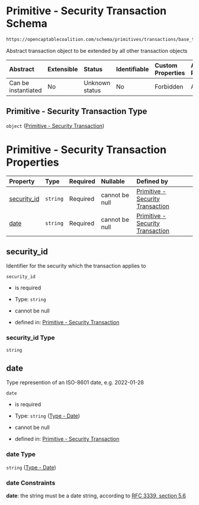 # Primitive - Security Transaction Schema

```txt
https://opencaptablecoalition.com/schema/primitives/transactions/base_transaction
```

Abstract transaction object to be extended by all other transaction objects

| Abstract            | Extensible | Status         | Identifiable | Custom Properties | Additional Properties | Access Restrictions | Defined In                                                                                                             |
| :------------------ | :--------- | :------------- | :----------- | :---------------- | :-------------------- | :------------------ | :--------------------------------------------------------------------------------------------------------------------- |
| Can be instantiated | No         | Unknown status | No           | Forbidden         | Allowed               | none                | [BaseTransaction.schema.json](../../schema/primitives/transactions/BaseTransaction.schema.json "open original schema") |

## Primitive - Security Transaction Type

`object` ([Primitive - Security Transaction](basetransaction.md))

# Primitive - Security Transaction Properties

| Property                    | Type     | Required | Nullable       | Defined by                                                                                                                                                                                |
| :-------------------------- | :------- | :------- | :------------- | :---------------------------------------------------------------------------------------------------------------------------------------------------------------------------------------- |
| [security_id](#security_id) | `string` | Required | cannot be null | [Primitive - Security Transaction](basetransaction-properties-security_id.md "https://opencaptablecoalition.com/schema/primitives/transactions/base_transaction#/properties/security_id") |
| [date](#date)               | `string` | Required | cannot be null | [Primitive - Security Transaction](eventdrivenvestingcondition-properties-event_occurred-oneof-type---date.md "https://opencaptablecoalition.com/schema/types/date#/properties/date")     |

## security_id

Identifier for the security which the transaction applies to

`security_id`

*   is required

*   Type: `string`

*   cannot be null

*   defined in: [Primitive - Security Transaction](basetransaction-properties-security_id.md "https://opencaptablecoalition.com/schema/primitives/transactions/base_transaction#/properties/security_id")

### security_id Type

`string`

## date

Type represention of an ISO-8601 date, e.g. 2022-01-28

`date`

*   is required

*   Type: `string` ([Type - Date](eventdrivenvestingcondition-properties-event_occurred-oneof-type---date.md))

*   cannot be null

*   defined in: [Primitive - Security Transaction](eventdrivenvestingcondition-properties-event_occurred-oneof-type---date.md "https://opencaptablecoalition.com/schema/types/date#/properties/date")

### date Type

`string` ([Type - Date](eventdrivenvestingcondition-properties-event_occurred-oneof-type---date.md))

### date Constraints

**date**: the string must be a date string, according to [RFC 3339, section 5.6](https://tools.ietf.org/html/rfc3339 "check the specification")
